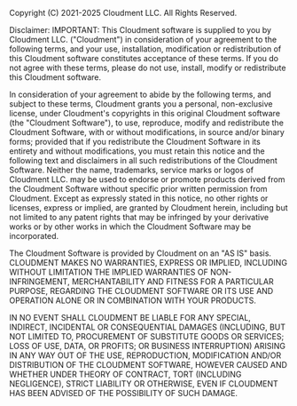 Copyright (C) 2021-2025 Cloudment LLC. All Rights Reserved.

Disclaimer: IMPORTANT:  This Cloudment software is supplied to you by Cloudment
LLC. ("Cloudment") in consideration of your agreement to the following
terms, and your use, installation, modification or redistribution of
this Cloudment software constitutes acceptance of these terms.  If you do
not agree with these terms, please do not use, install, modify or
redistribute this Cloudment software.

In consideration of your agreement to abide by the following terms, and
subject to these terms, Cloudment grants you a personal, non-exclusive
license, under Cloudment's copyrights in this original Cloudment software (the
"Cloudment Software"), to use, reproduce, modify and redistribute the Cloudment
Software, with or without modifications, in source and/or binary forms;
provided that if you redistribute the Cloudment Software in its entirety and
without modifications, you must retain this notice and the following
text and disclaimers in all such redistributions of the Cloudment Software.
Neither the name, trademarks, service marks or logos of Cloudment LLC. may
be used to endorse or promote products derived from the Cloudment Software
without specific prior written permission from Cloudment.  Except as
expressly stated in this notice, no other rights or licenses, express or
implied, are granted by Cloudment herein, including but not limited to any
patent rights that may be infringed by your derivative works or by other
works in which the Cloudment Software may be incorporated.

The Cloudment Software is provided by Cloudment on an "AS IS" basis.  CLOUDMENT
MAKES NO WARRANTIES, EXPRESS OR IMPLIED, INCLUDING WITHOUT LIMITATION
THE IMPLIED WARRANTIES OF NON-INFRINGEMENT, MERCHANTABILITY AND FITNESS
FOR A PARTICULAR PURPOSE, REGARDING THE CLOUDMENT SOFTWARE OR ITS USE AND
OPERATION ALONE OR IN COMBINATION WITH YOUR PRODUCTS.

IN NO EVENT SHALL CLOUDMENT BE LIABLE FOR ANY SPECIAL, INDIRECT, INCIDENTAL
OR CONSEQUENTIAL DAMAGES (INCLUDING, BUT NOT LIMITED TO, PROCUREMENT OF
SUBSTITUTE GOODS OR SERVICES; LOSS OF USE, DATA, OR PROFITS; OR BUSINESS
INTERRUPTION) ARISING IN ANY WAY OUT OF THE USE, REPRODUCTION,
MODIFICATION AND/OR DISTRIBUTION OF THE CLOUDMENT SOFTWARE, HOWEVER CAUSED
AND WHETHER UNDER THEORY OF CONTRACT, TORT (INCLUDING NEGLIGENCE),
STRICT LIABILITY OR OTHERWISE, EVEN IF CLOUDMENT HAS BEEN ADVISED OF THE
POSSIBILITY OF SUCH DAMAGE.